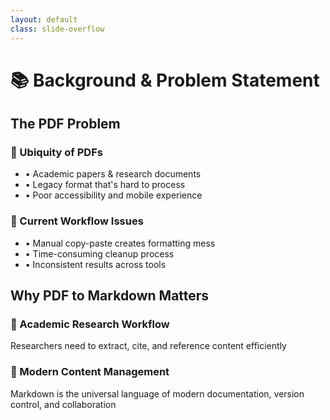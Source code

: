 ```yaml
---
layout: default
class: slide-overflow
---
```


# 📚 Background & Problem Statement

## The PDF Problem

<div class="grid grid-cols-2 gap-8">
  <div>
    <h3 class="text-xl font-semibold mb-4">📄 Ubiquity of PDFs</h3>
    <ul class="space-y-2">
      <li>• Academic papers & research documents</li>
      <li>• Legacy format that's hard to process</li>
      <li>• Poor accessibility and mobile experience</li>
    </ul>
  </div>
  
  <div>
    <h3 class="text-xl font-semibold mb-4">🔄 Current Workflow Issues</h3>
    <ul class="space-y-2">
      <li>• Manual copy-paste creates formatting mess</li>
      <li>• Time-consuming cleanup process</li>
      <li>• Inconsistent results across tools</li>
    </ul>
  </div>
</div>

## Why PDF to Markdown Matters

<div class="mt-6 p-4 bg-blue-50 rounded-lg">
  <h3 class="text-lg font-semibold mb-2">🎯 Academic Research Workflow</h3>
  <p>Researchers need to extract, cite, and reference content efficiently</p>
</div>

<div class="mt-4 p-4 bg-green-50 rounded-lg">
  <h3 class="text-lg font-semibold mb-2">📝 Modern Content Management</h3>
  <p>Markdown is the universal language of modern documentation, version control, and collaboration</p>
</div> 